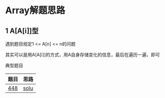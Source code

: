 # Array解题思路

## 1 A[A[i]]型

遇到题目规定1 <= A[n] <= n的问题

其实可以是用A[A[i]]的方式，用A自身存储变化的信息，最后在遍历一遍，即可

典型题目

| 题目                                                         | 思路                                                         |
| ------------------------------------------------------------ | ------------------------------------------------------------ |
| [448](https://leetcode.com/problems/find-all-numbers-disappeared-in-an-array/) | [solu](https://github.com/shlinym/leetcode/blob/master/array/448_Find_All_Numbers_Disappeared_in_an_Array/solu.cpp) |

